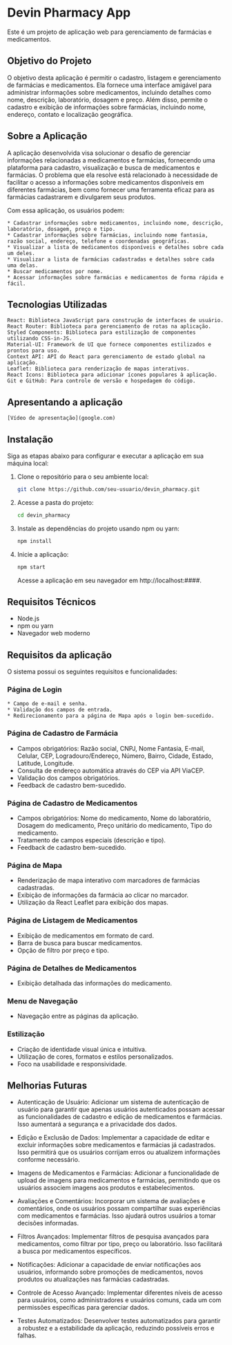 # Devin Pharmacy App

Este é um projeto de aplicação web para gerenciamento de farmácias e medicamentos.

## Objetivo do Projeto

O objetivo desta aplicação é permitir o cadastro, listagem e gerenciamento de farmácias e medicamentos. Ela fornece uma interface amigável para administrar informações sobre medicamentos, incluindo detalhes como nome, descrição, laboratório, dosagem e preço. Além disso, permite o cadastro e exibição de informações sobre farmácias, incluindo nome, endereço, contato e localização geográfica.

## Sobre a Aplicação 

A aplicação desenvolvida visa solucionar o desafio de gerenciar informações relacionadas a medicamentos e farmácias, fornecendo uma plataforma para cadastro, visualização e busca de medicamentos e farmácias. O problema que ela resolve está relacionado à necessidade de facilitar o acesso a informações sobre medicamentos disponíveis em diferentes farmácias, bem como fornecer uma ferramenta eficaz para as farmácias cadastrarem e divulgarem seus produtos.

Com essa aplicação, os usuários podem:

    * Cadastrar informações sobre medicamentos, incluindo nome, descrição, laboratório, dosagem, preço e tipo.
    * Cadastrar informações sobre farmácias, incluindo nome fantasia, razão social, endereço, telefone e coordenadas geográficas.
    * Visualizar a lista de medicamentos disponíveis e detalhes sobre cada um deles.
    * Visualizar a lista de farmácias cadastradas e detalhes sobre cada uma delas.
    * Buscar medicamentos por nome.
    * Acessar informações sobre farmácias e medicamentos de forma rápida e fácil.

## Tecnologias Utilizadas

    React: Biblioteca JavaScript para construção de interfaces de usuário.
    React Router: Biblioteca para gerenciamento de rotas na aplicação.
    Styled Components: Biblioteca para estilização de componentes utilizando CSS-in-JS.
    Material-UI: Framework de UI que fornece componentes estilizados e prontos para uso.
    Context API: API do React para gerenciamento de estado global na aplicação.
    Leaflet: Biblioteca para renderização de mapas interativos.
    React Icons: Biblioteca para adicionar ícones populares à aplicação.
    Git e GitHub: Para controle de versão e hospedagem do código.

## Apresentando a aplicação

    [Vídeo de apresentação](google.com)
    
## Instalação


Siga as etapas abaixo para configurar e executar a aplicação em sua máquina local:

1. Clone o repositório para o seu ambiente local:

   ```sh
   git clone https://github.com/seu-usuario/devin_pharmacy.git
   ```

2. Acesse a pasta do projeto:

   ```sh
   cd devin_pharmacy
   ```

3. Instale as dependências do projeto usando npm ou yarn:

   ```sh
   npm install
   ```

4. Inicie a aplicação:

   ```sh
   npm start
   ```

   Acesse a aplicação em seu navegador em http://localhost:####.

## Requisitos Técnicos

- Node.js 
- npm ou yarn
- Navegador web moderno

## Requisitos da aplicação

O sistema possui os seguintes requisitos e funcionalidades:
### Página de Login

    * Campo de e-mail e senha.
    * Validação dos campos de entrada.
    * Redirecionamento para a página de Mapa após o login bem-sucedido.

### Página de Cadastro de Farmácia
   * Campos obrigatórios: Razão social, CNPJ, Nome Fantasia, E-mail, Celular, CEP, Logradouro/Endereço, Número, Bairro, Cidade, Estado, Latitude, Longitude.
   * Consulta de endereço automática através do CEP via API ViaCEP.
   * Validação dos campos obrigatórios.
   * Feedback de cadastro bem-sucedido.

### Página de Cadastro de Medicamentos

   * Campos obrigatórios: Nome do medicamento, Nome do laboratório, Dosagem do medicamento, Preço unitário do medicamento, Tipo do medicamento.
   * Tratamento de campos especiais (descrição e tipo).
   * Feedback de cadastro bem-sucedido.

### Página de Mapa

   * Renderização de mapa interativo com marcadores de farmácias cadastradas.
   * Exibição de informações da farmácia ao clicar no marcador.
   * Utilização da React Leaflet para exibição dos mapas.

### Página de Listagem de Medicamentos
   * Exibição de medicamentos em formato de card.
   * Barra de busca para buscar medicamentos.
   * Opção de filtro por preço e tipo.

### Página de Detalhes de Medicamentos

   * Exibição detalhada das informações do medicamento.

### Menu de Navegação

 * Navegação entre as páginas da aplicação.

### Estilização

* Criação de identidade visual única e intuitiva.
* Utilização de cores, formatos e estilos personalizados.
* Foco na usabilidade e responsividade.

## Melhorias Futuras

 * Autenticação de Usuário: Adicionar um sistema de autenticação de usuário para garantir que apenas usuários autenticados possam acessar as funcionalidades de cadastro e edição de medicamentos e farmácias. Isso aumentará a segurança e a privacidade dos dados.

 * Edição e Exclusão de Dados: Implementar a capacidade de editar e excluir informações sobre medicamentos e farmácias já cadastrados. Isso permitirá que os usuários corrijam erros ou atualizem informações conforme necessário.

 * Imagens de Medicamentos e Farmácias: Adicionar a funcionalidade de upload de imagens para medicamentos e farmácias, permitindo que os usuários associem imagens aos produtos e estabelecimentos.
    
 * Avaliações e Comentários: Incorporar um sistema de avaliações e comentários, onde os usuários possam compartilhar suas experiências com medicamentos e farmácias. Isso ajudará outros usuários a tomar decisões informadas.

 * Filtros Avançados: Implementar filtros de pesquisa avançados para medicamentos, como filtrar por tipo, preço ou laboratório. Isso facilitará a busca por medicamentos específicos.

 * Notificações: Adicionar a capacidade de enviar notificações aos usuários, informando sobre promoções de medicamentos, novos produtos ou atualizações nas farmácias cadastradas.

 * Controle de Acesso Avançado: Implementar diferentes níveis de acesso para usuários, como administradores e usuários comuns, cada um com permissões específicas para gerenciar dados.

 * Testes Automatizados: Desenvolver testes automatizados para garantir a robustez e a estabilidade da aplicação, reduzindo possíveis erros e falhas.

```
